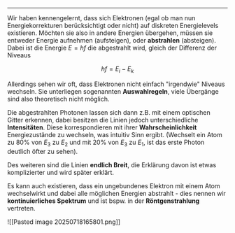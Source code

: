 ***

Wir haben kennengelernt, dass sich Elektronen (egal ob man nun Energiekorrekturen berücksichtigt oder nicht) auf diskreten Energielevels existieren. Möchten sie also in andere Energien übergehen, müssen sie entweder Energie aufnehmen (aufsteigen), oder **abstrahlen** (absteigen). Dabei ist die Energie $E=hf$ die abgestrahlt wird, gleich der Differenz der Niveaus

$$
hf=E_{i}-E_{k}
$$

Allerdings sehen wir oft, dass Elektronen nicht einfach "irgendwie" Niveaus wechseln. Sie unterliegen sogenannten **Auswahlregeln**, viele Übergänge sind also theoretisch nicht möglich. 

Die abgestrahlten Photonen lassen sich dann z.B. mit einem optischen Gitter erkennen, dabei besitzen die Linien jedoch unterschiedliche **Intensitäten**. Diese korrespondieren mit ihrer **Wahrscheinlichkeit** Energiezustände zu wechseln, was intuitiv Sinn ergibt. (Wechselt ein Atom zu 80% von $E_{3}$ zu $E_{2}$ und mit 20% von $E_{3}$ zu $E_{1}$, ist das erste Photon deutlich öfter zu sehen).

Des weiteren sind die Linien **endlich Breit**, die Erklärung davon ist etwas komplizierter und wird später erklärt.

Es kann auch existieren, dass ein ungebundenes Elektron mit einem Atom wechselwirkt und dabei alle möglichen Energien abstrahlt - dies nennen wir **kontinuierliches Spektrum** und ist bspw. in der **Röntgenstrahlung** vertreten.

![[Pasted image 20250718165801.png]]

